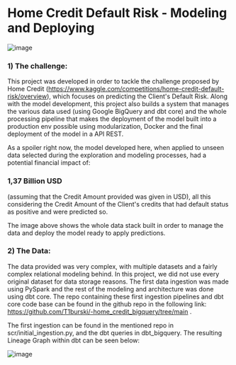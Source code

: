 # Home Credit Default Risk - Modeling and Deploying

![image](https://github.com/user-attachments/assets/8aba4dac-c4ab-499d-a5f3-06b0bceb2ade)

### 1) The challenge:
This project was developed in order to tackle the challenge proposed by Home Credit (https://www.kaggle.com/competitions/home-credit-default-risk/overview), which focuses on predicting the Client's Default Risk. Along with the model development, this project also builds a system that manages the various data used (using Google BigQuery and dbt core) and the whole processing pipeline that makes the deployment of the model built into a production env possible using modularization, Docker and the final deployment of the model in a API REST.

As a spoiler right now, the model developed here, when applied to unseen data selected during the exploration and modeling processes, had a potential financial impact of:

### 1,37 Billion USD

(assuming that the Credit Amount provided was given in USD), all this considering the Credit Amount of the Client's credits that had default status as positive and were predicted so.

The image above shows the whole data stack built in order to manage the data and deploy the model ready to apply predictions.


### 2) The Data:
The data provided was very complex, with multiple datasets and a fairly complex relational modeling behind. In this project, we did not use every original dataset for data storage reasons. The first data ingestion was made using PySpark and the rest of the modeling and architecture was done using dbt core. The repo containing these first ingestion pipelines and dbt core code base can be found in the github repo in the following link: https://github.com/T1burski/-home_credit_bigquery/tree/main .

The first ingestion can be found in the mentioned repo in scr/initial_ingestion.py, and the dbt queries in dbt_bigquery. The resulting Lineage Graph within dbt can be seen below:

![image](https://github.com/user-attachments/assets/a7dc89cb-7b4f-4def-929e-a98492ed404b)

